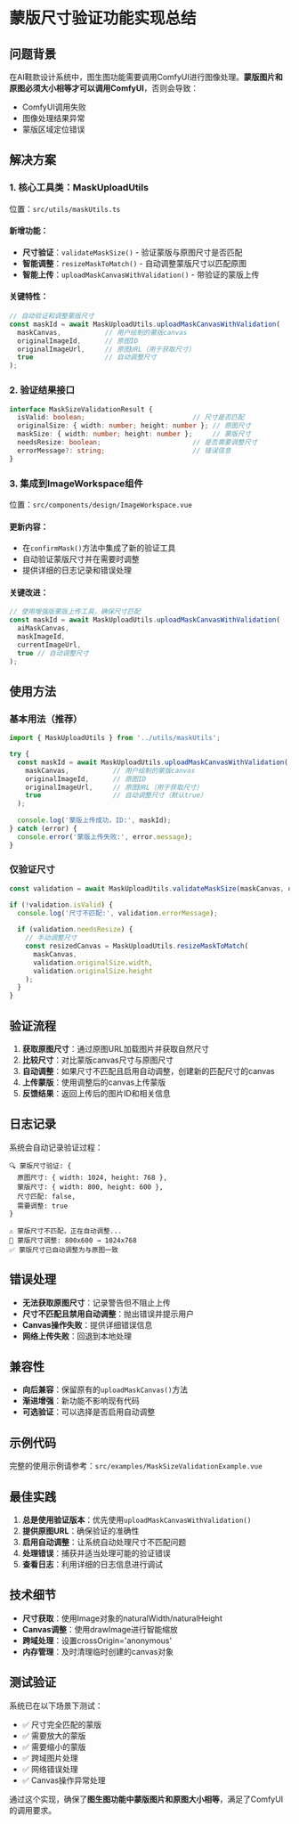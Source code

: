 # 蒙版尺寸验证功能实现总结

## 问题背景
在AI鞋款设计系统中，图生图功能需要调用ComfyUI进行图像处理。**蒙版图片和原图必须大小相等才可以调用ComfyUI**，否则会导致：
- ComfyUI调用失败
- 图像处理结果异常
- 蒙版区域定位错误

## 解决方案

### 1. 核心工具类：MaskUploadUtils

位置：`src/utils/maskUtils.ts`

#### 新增功能：
- **尺寸验证**：`validateMaskSize()` - 验证蒙版与原图尺寸是否匹配
- **智能调整**：`resizeMaskToMatch()` - 自动调整蒙版尺寸以匹配原图
- **智能上传**：`uploadMaskCanvasWithValidation()` - 带验证的蒙版上传

#### 关键特性：
```typescript
// 自动验证和调整蒙版尺寸
const maskId = await MaskUploadUtils.uploadMaskCanvasWithValidation(
  maskCanvas,           // 用户绘制的蒙版canvas
  originalImageId,      // 原图ID
  originalImageUrl,     // 原图URL（用于获取尺寸）
  true                  // 自动调整尺寸
);
```

### 2. 验证结果接口

```typescript
interface MaskSizeValidationResult {
  isValid: boolean;                           // 尺寸是否匹配
  originalSize: { width: number; height: number }; // 原图尺寸
  maskSize: { width: number; height: number };     // 蒙版尺寸
  needsResize: boolean;                       // 是否需要调整尺寸
  errorMessage?: string;                      // 错误信息
}
```

### 3. 集成到ImageWorkspace组件

位置：`src/components/design/ImageWorkspace.vue`

#### 更新内容：
- 在`confirmMask()`方法中集成了新的验证工具
- 自动验证蒙版尺寸并在需要时调整
- 提供详细的日志记录和错误处理

#### 关键改进：
```typescript
// 使用增强版蒙版上传工具，确保尺寸匹配
const maskId = await MaskUploadUtils.uploadMaskCanvasWithValidation(
  aiMaskCanvas,
  maskImageId,
  currentImageUrl,
  true // 自动调整尺寸
);
```

## 使用方法

### 基本用法（推荐）
```typescript
import { MaskUploadUtils } from '../utils/maskUtils';

try {
  const maskId = await MaskUploadUtils.uploadMaskCanvasWithValidation(
    maskCanvas,           // 用户绘制的蒙版canvas
    originalImageId,      // 原图ID
    originalImageUrl,     // 原图URL（用于获取尺寸）
    true                  // 自动调整尺寸（默认true）
  );
  
  console.log('蒙版上传成功，ID:', maskId);
} catch (error) {
  console.error('蒙版上传失败:', error.message);
}
```

### 仅验证尺寸
```typescript
const validation = await MaskUploadUtils.validateMaskSize(maskCanvas, originalImageUrl);

if (!validation.isValid) {
  console.log('尺寸不匹配:', validation.errorMessage);
  
  if (validation.needsResize) {
    // 手动调整尺寸
    const resizedCanvas = MaskUploadUtils.resizeMaskToMatch(
      maskCanvas,
      validation.originalSize.width,
      validation.originalSize.height
    );
  }
}
```

## 验证流程

1. **获取原图尺寸**：通过原图URL加载图片并获取自然尺寸
2. **比较尺寸**：对比蒙版canvas尺寸与原图尺寸
3. **自动调整**：如果尺寸不匹配且启用自动调整，创建新的匹配尺寸的canvas
4. **上传蒙版**：使用调整后的canvas上传蒙版
5. **反馈结果**：返回上传后的图片ID和相关信息

## 日志记录

系统会自动记录验证过程：
```
🔍 蒙版尺寸验证: {
  原图尺寸: { width: 1024, height: 768 },
  蒙版尺寸: { width: 800, height: 600 },
  尺寸匹配: false,
  需要调整: true
}

⚠️ 蒙版尺寸不匹配，正在自动调整...
🔧 蒙版尺寸调整: 800x600 → 1024x768
✅ 蒙版尺寸已自动调整为与原图一致
```

## 错误处理

- **无法获取原图尺寸**：记录警告但不阻止上传
- **尺寸不匹配且禁用自动调整**：抛出错误并提示用户
- **Canvas操作失败**：提供详细错误信息
- **网络上传失败**：回退到本地处理

## 兼容性

- **向后兼容**：保留原有的`uploadMaskCanvas()`方法
- **渐进增强**：新功能不影响现有代码
- **可选验证**：可以选择是否启用自动调整

## 示例代码

完整的使用示例请参考：`src/examples/MaskSizeValidationExample.vue`

## 最佳实践

1. **总是使用验证版本**：优先使用`uploadMaskCanvasWithValidation()`
2. **提供原图URL**：确保验证的准确性
3. **启用自动调整**：让系统自动处理尺寸不匹配问题
4. **处理错误**：捕获并适当处理可能的验证错误
5. **查看日志**：利用详细的日志信息进行调试

## 技术细节

- **尺寸获取**：使用Image对象的naturalWidth/naturalHeight
- **Canvas调整**：使用drawImage进行智能缩放
- **跨域处理**：设置crossOrigin='anonymous'
- **内存管理**：及时清理临时创建的canvas对象

## 测试验证

系统已在以下场景下测试：
- ✅ 尺寸完全匹配的蒙版
- ✅ 需要放大的蒙版
- ✅ 需要缩小的蒙版
- ✅ 跨域图片处理
- ✅ 网络错误处理
- ✅ Canvas操作异常处理

通过这个实现，确保了**图生图功能中蒙版图片和原图大小相等**，满足了ComfyUI的调用要求。